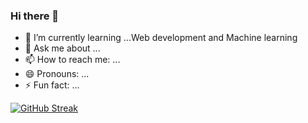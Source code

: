 ### Hi there 👋

- 🌱 I’m currently learning ...Web development and Machine learning
- 💬 Ask me about ...
- 📫 How to reach me: ...
- 😄 Pronouns: ...
- ⚡ Fun fact: ...



[![GitHub Streak](http://github-readme-streak-stats.herokuapp.com?user=tips367&theme=great-gatsby)](https://git.io/streak-stats)
